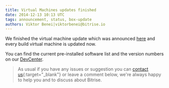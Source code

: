 ```yaml
---
title: Virtual Machines updates finished
date: 2014-12-13 10:13 UTC
tags: announcement, status, box-update
authors: Viktor Benei|viktorbenei@bitrise.io
---
```


We finished the virtual machine update which was announced [here](/2014/12/05/scheduled-virtual-machine-update-with-xcode-6-1-1.html) and every build virtual machine is updated now.

You can find the current pre-installed software list and the version numbers
on our [DevCenter](http://devcenter.bitrise.io/docs/virtual-machine-updates.html).

> As usual if you have any issues or suggestion
> you can [contact us](http://www.bitrise.io/contact){:target="_blank"}
> or leave a comment below,
> we're always happy to help you
> and to discuss about Bitrise.